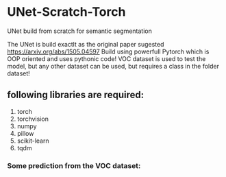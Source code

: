 # UNet-Scratch-Torch
UNet build from scratch for semantic segmentation

The UNet is build exactlt as the original paper sugested 
https://arxiv.org/abs/1505.04597
Build using powerfull Pytorch which is OOP oriented and uses pythonic code!
VOC dataset is used to test the model, but any other dataset can be used, but requires a class in the folder dataset!

## following libraries are required:
1. torch 
2. torchvision 
3. numpy 
4. pillow 
5. scikit-learn 
6. tqdm 

### Some prediction from the VOC dataset:
